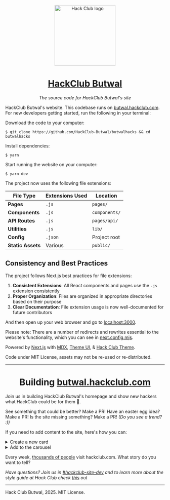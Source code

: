 <p align="center"><img width="192" alt="Hack Club logo" src="https://assets.hackclub.com/flag-standalone.svg"></p>
<h1 align="center"><a href="https://butwal.hackclub.com/">HackClub Butwal</a></h1>
<p align="center"><i>The source code for HackClub Butwal's site</i></p>

HackClub Butwal's website. This codebase runs on [butwal.hackclub.com](https://butwal.hackclub.com). For new developers getting started, run the following in your terminal:

Download the code to your computer:

    $ git clone https://github.com/HackClub-Butwal/butwalhacks && cd butwalhacks

Install dependencies:

    $ yarn

Start running the website on your computer:

    $ yarn dev


The project now uses the following file extensions:

| File Type         | Extensions Used | Location                  |
| ----------------- | --------------- | ------------------------- |
| **Pages**         | `.js`           | `pages/`                  |
| **Components**    | `.js`           | `components/`             |
| **API Routes**    | `.js`           | `pages/api/`              |
| **Utilities**     | `.js`           | `lib/`                    |
| **Config**        | `.json`         | Project root              |
| **Static Assets** | Various         | `public/`                 |

## Consistency and Best Practices

The project follows Next.js best practices for file extensions:

1. **Consistent Extensions**: All React components and pages use the `.js` extension consistently
2. **Proper Organization**: Files are organized in appropriate directories based on their purpose
3. **Clear Documentation**: File extension usage is now well-documented for future contributors


And then open up your web browser and go to [localhost:3000](http://localhost:3000).


Please note: There are a number of redirects and rewrites essential to the website's functionality, which you can see in [next.config.mjs](./next.config.mjs).

Powered by [Next.js] with [MDX], [Theme UI], & [Hack Club Theme].

Code under MIT License, assets may not be re-used or re-distributed.

---

<h1 align="center">Building <a href="https://butwal.hackclub.com/">butwal.hackclub.com</a></h1>

Join us in building HackClub Butwal's homepage and show new hackers what HackClub could be for them 💖.

See something that could be better? Make a PR! Have an easter egg idea? Make a PR! Is the site missing something? Make a PR! _(Do you see a trend? :))_

If you need to add content to the site, here's how you can:

<details> <summary>Create a new card</summary>
<img width="600" alt="Screenshot 2023-08-16 at 9 09 55 PM" src="https://github.com/hackclub/site/assets/65808924/fed45800-c834-4e4c-ad87-a21e01414fa9">

Most things on the homepage are carousel, modular components that can easily be added and removed according to relevancy to Hack Clubbers. There are 3 main sections: connection, open-source, and IRL community. Most new carousel will likely fall within the first two sections!

First, you can create a new file under [components/index/carousel](components/index/cards/) with the name of your new event/project. Next add `import CardModel from './card-model'` and add whatever you want :) Finally, use a <Buttons> component (`import Buttons from './button'`) to highlight call-to-action buttons. If it's the main button, use the primary prop to add a background color!

Your challenge: try and make the card as unique as possible, like a mini poster! Not sure where to start? Look at other carousel on the page :)

</details>

<details>
<summary>Add to the carousel</summary>

<img width="600" alt="Screenshot 2023-08-16 at 9 09 11 PM" src="https://github.com/hackclub/site/assets/65808924/044660eb-fb3d-43b6-a270-64a3fe51f3ca">

If there's a Hack Club or Hack Club community-led project (past or present) that Hack Clubbers can get involved in, please add it to [lib/carousel.json](lib/carousel.json) and add your card to the end of the json file. An example looks like this:

```json
{
    "background": "dark",
    "titleColor": "white",
    "descriptionColor": "white",
    "title": "Hackers Wanted",
    "description": "Our open love letter to hackers",
    "img": "https://a.slack-edge.com/production-standard-emoji-assets/14.0/apple-large/1f4bb@2x.png",
    "link": "/hackers-wanted"
  }
```

</details>

Every week, [thousands of people](https://plausible.io/hackclub.com) visit hackclub.com. What story do you want to tell?

_Have questions? Join us in [#hackclub-site-dev](https://hackclub.slack.com/archives/C036BTDGP43) and to learn more about the style guide at Hack Club check [this](https://hackclub.com/brand/) out_

---

Hack Club Butwal, 2025. MIT License.

[next.js]: https://nextjs.org
[mdx]: https://mdxjs.com
[theme ui]: https://theme-ui.com
[hack club theme]: https://theme.hackclub.com
